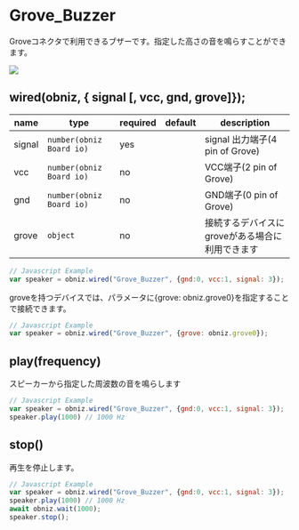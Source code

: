 # Grove_Buzzer

Groveコネクタで利用できるブザーです。指定した高さの音を鳴らすことができます。

![](image.jpg)

## wired(obniz,  { signal [, vcc, gnd, grove]});


| name   | type                     | required | default | description                 |
|--------|--------------------------|----------|---------|-----------------------------|
| signal | `number(obniz Board io)` | yes      | &nbsp;  | signal 出力端子(4 pin of Grove) |
| vcc    | `number(obniz Board io)` | no       | &nbsp;  | VCC端子(2 pin of Grove)       |
| gnd    | `number(obniz Board io)` | no       | &nbsp;  | GND端子(0 pin of Grove)       |
| grove  | `object`                 | no       | &nbsp;  | 接続するデバイスにgroveがある場合に利用できます  |

```Javascript
// Javascript Example
var speaker = obniz.wired("Grove_Buzzer", {gnd:0, vcc:1, signal: 3});
```
  
groveを持つデバイスでは、パラメータに{grove: obniz.grove0}を指定することで接続できます。
```Javascript
// Javascript Example
var speaker = obniz.wired("Grove_Buzzer", {grove: obniz.grove0});
```
## play(frequency)

スピーカーから指定した周波数の音を鳴らします

```Javascript
// Javascript Example
var speaker = obniz.wired("Grove_Buzzer", {gnd:0, vcc:1, signal: 3});
speaker.play(1000) // 1000 Hz
```

## stop()

再生を停止します。

```Javascript
// Javascript Example
var speaker = obniz.wired("Grove_Buzzer", {gnd:0, vcc:1, signal: 3});
speaker.play(1000) // 1000 Hz
await obniz.wait(1000);
speaker.stop();
```